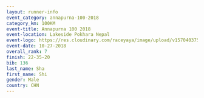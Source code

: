 ```yaml
---
layout: runner-info 
event_category: annapurna-100-2018 
category_km: 100KM
event-title: Annapurna 100 2018 
event-location: Lakeside Pokhara Nepal 
event-logo: https://res.cloudinary.com/raceyaya/image/upload/v1570403752/logo/annapurna-100_kbwug4.jpg 
event-date: 10-27-2018 
overall_rank: 7
finish: 22-35-20
bib: 136
last_name: Sha
first_name: Shi
gender: Male
country: CHN
---
```

